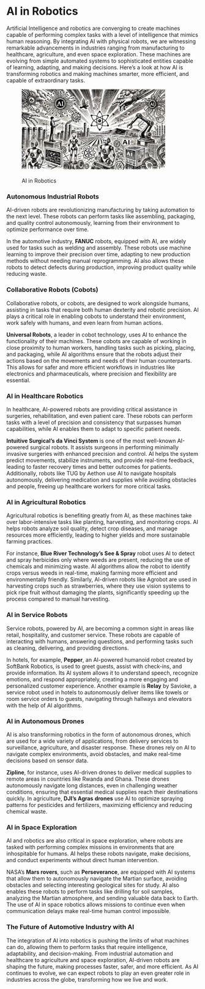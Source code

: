 # AI in Robotics

Artificial Intelligence and robotics are converging to create machines capable of performing complex tasks with a level of intelligence that mimics human reasoning. By integrating AI with physical robots, we are witnessing remarkable advancements in industries ranging from manufacturing to healthcare, agriculture, and even space exploration. These machines are evolving from simple automated systems to sophisticated entities capable of learning, adapting, and making decisions. Here’s a look at how AI is transforming robotics and making machines smarter, more efficient, and capable of extraordinary tasks.

<div align="left">

<figure><img src="../../.gitbook/assets/image (1) (1).png" alt="" width="375"><figcaption><p>AI in Robotics</p></figcaption></figure>

</div>

### Autonomous Industrial Robots

AI-driven robots are revolutionizing manufacturing by taking automation to the next level. These robots can perform tasks like assembling, packaging, and quality control autonomously, learning from their environment to optimize performance over time.

In the automotive industry, **FANUC** robots, equipped with AI, are widely used for tasks such as welding and assembly. These robots use machine learning to improve their precision over time, adapting to new production methods without needing manual reprogramming. AI also allows these robots to detect defects during production, improving product quality while reducing waste.

### Collaborative Robots (Cobots)

Collaborative robots, or cobots, are designed to work alongside humans, assisting in tasks that require both human dexterity and robotic precision. AI plays a critical role in enabling cobots to understand their environment, work safely with humans, and even learn from human actions.

**Universal Robots**, a leader in cobot technology, uses AI to enhance the functionality of their machines. These cobots are capable of working in close proximity to human workers, handling tasks such as picking, placing, and packaging, while AI algorithms ensure that the robots adjust their actions based on the movements and needs of their human counterparts. This allows for safer and more efficient workflows in industries like electronics and pharmaceuticals, where precision and flexibility are essential.

### AI in Healthcare Robotics

In healthcare, AI-powered robots are providing critical assistance in surgeries, rehabilitation, and even patient care. These robots can perform tasks with a level of precision and consistency that surpasses human capabilities, while AI enables them to adapt to specific patient needs.

**Intuitive Surgical’s da Vinci System** is one of the most well-known AI-powered surgical robots. It assists surgeons in performing minimally invasive surgeries with enhanced precision and control. AI helps the system predict movements, stabilize instruments, and provide real-time feedback, leading to faster recovery times and better outcomes for patients. Additionally, robots like TUG by Aethon use AI to navigate hospitals autonomously, delivering medication and supplies while avoiding obstacles and people, freeing up healthcare workers for more critical tasks.

### AI in Agricultural Robotics

Agricultural robotics is benefiting greatly from AI, as these machines take over labor-intensive tasks like planting, harvesting, and monitoring crops. AI helps robots analyze soil quality, detect crop diseases, and manage resources more efficiently, leading to higher yields and more sustainable farming practices.

For instance, **Blue River Technology’s See & Spray** robot uses AI to detect and spray herbicides only where weeds are present, reducing the use of chemicals and minimizing waste. AI algorithms allow the robot to identify crops versus weeds in real-time, making farming more efficient and environmentally friendly. Similarly, AI-driven robots like Agrobot are used in harvesting crops such as strawberries, where they use vision systems to pick ripe fruit without damaging the plants, significantly speeding up the process compared to manual harvesting.

### AI in Service Robots

Service robots, powered by AI, are becoming a common sight in areas like retail, hospitality, and customer service. These robots are capable of interacting with humans, answering questions, and performing tasks such as cleaning, delivering, and providing directions.

In hotels, for example, **Pepper**, an AI-powered humanoid robot created by SoftBank Robotics, is used to greet guests, assist with check-ins, and provide information. Its AI system allows it to understand speech, recognize emotions, and respond appropriately, creating a more engaging and personalized customer experience. Another example is **Relay** by Savioke, a service robot used in hotels to autonomously deliver items like towels or room service orders to guests, navigating through hallways and elevators with the help of AI algorithms.

### AI in Autonomous Drones

AI is also transforming robotics in the form of autonomous drones, which are used for a wide variety of applications, from delivery services to surveillance, agriculture, and disaster response. These drones rely on AI to navigate complex environments, avoid obstacles, and make real-time decisions based on sensor data.

**Zipline**, for instance, uses AI-driven drones to deliver medical supplies to remote areas in countries like Rwanda and Ghana. These drones autonomously navigate long distances, even in challenging weather conditions, ensuring that essential medical supplies reach their destinations quickly. In agriculture, **DJI’s Agras** **drones** use AI to optimize spraying patterns for pesticides and fertilizers, maximizing efficiency and reducing chemical waste.

### AI in Space Exploration

AI and robotics are also critical in space exploration, where robots are tasked with performing complex missions in environments that are inhospitable for humans. AI helps these robots navigate, make decisions, and conduct experiments without direct human intervention.

NASA’s **Mars rovers**, such as **Perseverance**, are equipped with AI systems that allow them to autonomously navigate the Martian surface, avoiding obstacles and selecting interesting geological sites for study. AI also enables these robots to perform tasks like drilling for soil samples, analyzing the Martian atmosphere, and sending valuable data back to Earth. The use of AI in space robotics allows missions to continue even when communication delays make real-time human control impossible.

### The Future of Automotive Industry with AI

The integration of AI into robotics is pushing the limits of what machines can do, allowing them to perform tasks that require intelligence, adaptability, and decision-making. From industrial automation and healthcare to agriculture and space exploration, AI-driven robots are shaping the future, making processes faster, safer, and more efficient. As AI continues to evolve, we can expect robots to play an even greater role in industries across the globe, transforming how we live and work.
